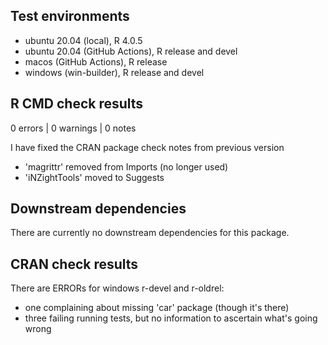 ## Test environments
* ubuntu 20.04 (local), R 4.0.5
* ubuntu 20.04 (GitHub Actions), R release and devel
* macos (GitHub Actions), R release
* windows (win-builder), R release and devel

## R CMD check results

0 errors | 0 warnings | 0 notes

I have fixed the CRAN package check notes from previous version
* 'magrittr' removed from Imports (no longer used)
* 'iNZightTools' moved to Suggests

## Downstream dependencies

There are currently no downstream dependencies for this package.

## CRAN check results

There are ERRORs for windows r-devel and r-oldrel:
* one complaining about missing 'car' package (though it's there)
* three failing running tests, but no information to ascertain what's going wrong
